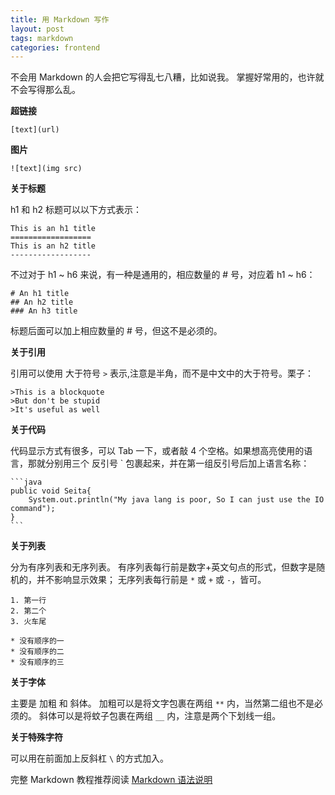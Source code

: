```yaml
---
title: 用 Markdown 写作
layout: post
tags: markdown
categories: frontend
---
```


不会用 Markdown 的人会把它写得乱七八糟，比如说我。
掌握好常用的，也许就不会写得那么乱。

**超链接**

    [text](url)

**图片**
  
    ![text](img src)

**关于标题**

h1 和 h2 标题可以以下方式表示： 
    
    This is an h1 title
    ==================
    This is an h2 title
    ------------------
    
不过对于 h1 ~ h6 来说，有一种是通用的，相应数量的 # 号，对应着 h1 ~ h6：

    # An h1 title
    ## An h2 title 
    ### An h3 title
   
标题后面可以加上相应数量的 # 号，但这不是必须的。

**关于引用**

引用可以使用 大于符号 ```>``` 表示,注意是半角，而不是中文中的大于符号。栗子：

	>This is a blockquote
    >But don't be stupid
    >It's useful as well
    
**关于代码**

代码显示方式有很多，可以 Tab 一下，或者敲 4 个空格。如果想高亮使用的语言，那就分别用三个 反引号 \` 包裹起来，并在第一组反引号后加上语言名称：

	```java
    public void Seita{
        System.out.println("My java lang is poor, So I can just use the IO command");
    }
    ```
**关于列表**

分为有序列表和无序列表。
有序列表每行前是数字+英文句点的形式，但数字是随机的，并不影响显示效果；
无序列表每行前是 ```*``` 或 ```+``` 或 ```-```，皆可。

	1. 第一行
    2. 第二个
    3. 火车尾
    
    * 没有顺序的一
    * 没有顺序的二
    * 没有顺序的三
    
**关于字体**

主要是 加粗 和 斜体。
加粗可以是将文字包裹在两组 ```**``` 内，当然第二组也不是必须的。
斜体可以是将蚊子包裹在两组 ```__``` 内，注意是两个下划线一组。

**关于特殊字符**

可以用在前面加上反斜杠 ```\``` 的方式加入。

完整 Markdown 教程推荐阅读 [Markdown 语法说明](http://wowubuntu.com/markdown/)
